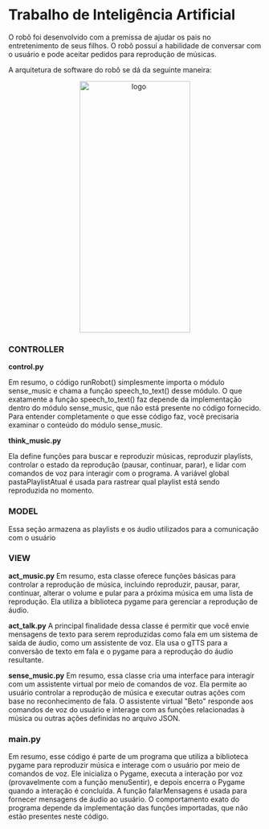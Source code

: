 # Trabalho de Inteligência Artificial

O robô foi desenvolvido com a premissa de ajudar os pais no entretenimento de seus filhos. O robô possuí a habilidade de conversar com o usuário e pode aceitar pedidos para reprodução de músicas.

A arquitetura de software do robô se dá da seguinte maneira: 

<p align="center">
  <img src="https://github.com/Thiago1803/TRABALHOIA/assets/64339671/12455c20-a97e-44d2-829e-9972dea6eb67" alt="logo" width="220" height="500">
</p>

### CONTROLLER

**control.py**

Em resumo, o código runRobot() simplesmente importa o módulo sense_music e chama a função speech_to_text() desse módulo. O que exatamente a função speech_to_text() faz depende da implementação dentro do módulo sense_music, que não está presente no código fornecido. Para entender completamente o que esse código faz, você precisaria examinar o conteúdo do módulo sense_music.


**think_music.py**

Ela define funções para buscar e reproduzir músicas, reproduzir playlists, controlar o estado da reprodução (pausar, continuar, parar), e lidar com comandos de voz para interagir com o programa. A variável global pastaPlaylistAtual é usada para rastrear qual playlist está sendo reproduzida no momento.

### MODEL

Essa seção armazena as playlists e os áudio utilizados para a comunicação com o usuário

### VIEW
**act_music.py**
Em resumo, esta classe oferece funções básicas para controlar a reprodução de música, incluindo reproduzir, pausar, parar, continuar, alterar o volume e pular para a próxima música em uma lista de reprodução. Ela utiliza a biblioteca pygame para gerenciar a reprodução de áudio.

**act_talk.py**
A principal finalidade dessa classe é permitir que você envie mensagens de texto para serem reproduzidas como fala em um sistema de saída de áudio, como um assistente de voz. Ela usa o gTTS para a conversão de texto em fala e o pygame para a reprodução do áudio resultante.

**sense_music.py**
Em resumo, essa classe cria uma interface para interagir com um assistente virtual por meio de comandos de voz. Ela permite ao usuário controlar a reprodução de música e executar outras ações com base no reconhecimento de fala. O assistente virtual "Beto" responde aos comandos de voz do usuário e interage com as funções relacionadas à música ou outras ações definidas no arquivo JSON.


### main.py
Em resumo, esse código é parte de um programa que utiliza a biblioteca pygame para reproduzir música e interage com o usuário por meio de comandos de voz. Ele inicializa o Pygame, executa a interação por voz (provavelmente com a função menuSentir), e depois encerra o Pygame quando a interação é concluída. A função falarMensagens é usada para fornecer mensagens de áudio ao usuário. O comportamento exato do programa depende da implementação das funções importadas, que não estão presentes neste código.
